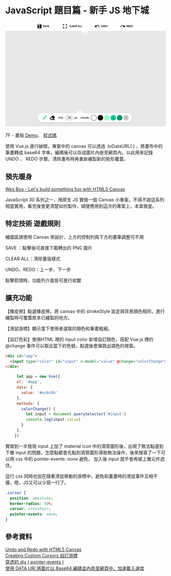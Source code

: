 # JavaScript 題目篇 - 新手 JS 地下城
 ![image]( https://github.com/HuiyuLiz/vue-canvas-drawing-app/blob/master/demo.jpg)  
 
 7F - 畫版
 <a href="https://huiyuliz.github.io/vue-canvas-drawing-app/" target="_blank">Demo</a>、
 <a href="https://github.com/HuiyuLiz/vue-canvas-drawing-app" target="_blank">程式碼</a>  
 
 使用 Vue.js 進行破關，專案中的 canvas 可以透過 .toDataURL( ) ，將畫布中的筆畫轉成 base64 字串，編碼後可以存成圖片內嵌至網頁內，以此用來記錄 UNDO 、 REDO 步驟，清除畫布時再重新繪製新的矩形覆蓋。


## 預先暖身
 <a href="https://www.youtube.com/watch?v=8ZGAzJ0drl0" target="_blank">Wes Bos - Let's build something fun with HTML5 Canvas</a>  
 
 JavaScript 30 系列之一，用原生 JS 實做一個 Canvas 小專案，不得不說這系列相當實用，看完後會更清楚如何製作，順便應用到這次的專案上，本案救星。

## 特定技術 遊戲規則

 繪圖區請使用 Canvas 來設計，上方的控制列與下方的畫筆調整可不用  

 SAVE ：點擊後可直接下載轉出的 PNG 圖片  

 CLEAR ALL：清除畫版樣式  

 UNDO、REDO：上一步、下一步  

 點擊箭頭時，功能列介面皆可進行收闔  

## 擴充功能
【橡皮擦】點選橡皮擦，將 canvas 中的 strokeStyle 設定與背景顏色相同，進行繪製時可覆蓋原本已繪製的地方。

【滑鼠游標】顯示當下使用者選取的顏色和筆畫粗細。

【自訂色彩】使用HTML 裡的 input color 新增自訂顏色，搭配 Vue.js 裡的 @change 事件可以取出當下的色號，點選後會彈跳出調色的視窗。  

```html
<div id="app">
  <input type="color" id="input" v-model="value" @change="colorChange">
</div>
```
  
```Vue.js
     let app = new Vue({
     el: '#app',
     data: {
       value: '#ec6c6b'
     },
     methods: {
       colorChange() {
         let input = document.querySelector('#input')
         console.log(input.value)
       }
     },
    })
```
實做到一半發現 input 上加了 material icon 中的滴管圖形後，出現了無法點選到下層 input 的問題，怎麼點都會先點到滴管圖形導致無法操作，後來搜尋了一下可以用 css 中的 pointer-events: none 避免，
加入後 input 就不會再被上層元件遮住。  

這行 css 同時也加在隨著滑鼠移動的游標中，避免和畫畫時的滑鼠事件互相干擾，嗯，JS又可以少寫一行了。

```css
.cursor {
  position: absolute;
  border-radius: 50%;
  cursor: crosshair;
  pointer-events: none;
}
```

## 參考資料
<a href="https://www.codicode.com/art/undo_and_redo_to_the_html5_canvas.aspx" target="_blank">Undo and Redo with HTML5 Canvas
</a>  
<a href="https://www.youtube.com/watch?v=rfpRZ2t_BrQ" target="_blank">Creating Custom Cursors 自訂游標</a>  
<a href="https://www.oxxostudio.tw/articles/201409/pointer-events.html" target="_blank">穿透的 div ( pointer-events )</a>  
<a href="https://blog.gtwang.org/web-development/minimizing-http-request-using-data-uri/" target="_blank">使用 DATA URI 將圖片以 Base64 編碼並內崁至網頁中，加速載入速度</a>  


